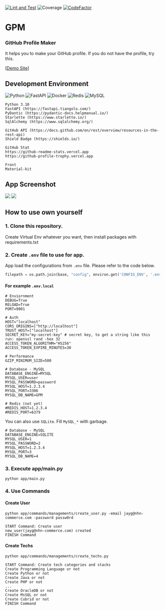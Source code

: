 [![Lint and Test](https://github.com/sanggi-wjg/gpm/actions/workflows/Lint_and_Test.yml/badge.svg)](https://github.com/sanggi-wjg/gpm/actions/workflows/Lint_and_Test.yml)
![Coverage](coverage.svg)
[![CodeFactor](https://www.codefactor.io/repository/github/sanggi-wjg/gpm/badge)](https://www.codefactor.io/repository/github/sanggi-wjg/gpm)

# GPM
### GitHub Profile Maker
It helps you to make your GitHub profile. If you do not have the profile, try this.

[[Demo Site](http://15.164.50.32/)]

## Development Environment
![Python](https://img.shields.io/badge/Python-4B8BBE.svg?style=for-the-badge&logo=Python&logoColor=yellow)
![FastAPI](https://img.shields.io/badge/FastAPI-329688.svg?style=for-the-badge&logo=FastAPI&logoColor=white)
![Docker](https://img.shields.io/badge/Docker-4092e2.svg?style=for-the-badge&logo=Docker&logoColor=white)
![Redis](https://img.shields.io/badge/Redis-ce2b26.svg?style=for-the-badge&logo=Redis&logoColor=white)
![MySQL](https://img.shields.io/badge/MySQL-206188.svg?style=for-the-badge&logo=MySQL&logoColor=white)

```
Python 3.10
FastAPI (https://fastapi.tiangolo.com/)
PyDantic (https://pydantic-docs.helpmanual.io/)
Starlette (https://www.starlette.io/)
SqlAlchemy (https://www.sqlalchemy.org/)

GitHub API (https://docs.github.com/en/rest/overview/resources-in-the-rest-api)
Shield Badge (https://shields.io/)

GitHub Stat 
https://github-readme-stats.vercel.app
https://github-profile-trophy.vercel.app

Front 
Material-kit
```

## App Screenshot
![](media/app_screenshot.png)
![](media/profile.png)


## How to use own yourself
### 1. Clone this repository.
Create Virtual Env whatever you want, then install packages with requirements.txt

### 2. Create `.env` file to use for app.
App load the configurations from `.env` file. Please refer to the code below.

```python
filepath = os.path.join(base, "config", environ.get('CONFIG_ENV', '.env.local'))
```

#### For example `.env.local`
```dotenv
# Enviornment
DEBUG=True
RELOAD=True
PORT=9001

# Auth
HOST="localhost"
CORS_ORIGINS=["http://localhost"]
TRUST_HOST=["localhost"]
SECRET_KEY="my-secret-key" # secret key, to get a string like this run: openssl rand -hex 32
ACCESS_TOKEN_ALGORITHM="HS256"
ACCESS_TOKEN_EXPIRE_MINUTES=30

# Performance
GZIP_MINIMUM_SIZE=500

# Database - MySQL
DATABASE_ENGINE=MYSQL
MYSQL_USER=user
MYSQL_PASSWORD=password
MYSQL_HOST=1.2.3.4
MYSQL_PORT=3306
MYSQL_DB_NAME=GPM

# Redis (not yet)
#REDIS_HOST=1.2.3.4
#REDIS_PORT=6379
```

You can also use `SQLite`. Fill `MySQL_*` with garbage.
```dotenv
# Database - MySQL
DATABASE_ENGINE=SQLITE
MYSQL_USER=1
MYSQL_PASSWORD=2
MYSQL_HOST=1.2.3.4
MYSQL_PORT=3
MYSQL_DB_NAME=4
```

### 3. Execute app/main.py
```shell
python app/main.py
```

### 4. Use Commands
#### Create User
```shell
python app/commands/managements/create_user.py -email jayg@nhn-commerce.com -password passw0rd

START Command: Create user
new_user(jayg@nhn-commerce.com) created
FINISH Command
```

#### Create Techs
```shell
python app/commands/managements/create_techs.py

START Command: Create tech categories and stacks
Create Programming Language or not
Create Python or not
Create Java or not
Create PHP or not
...
Create OracleDB or not
Create MsSQL or not
Create Cubrid or not
FINISH Command
```
